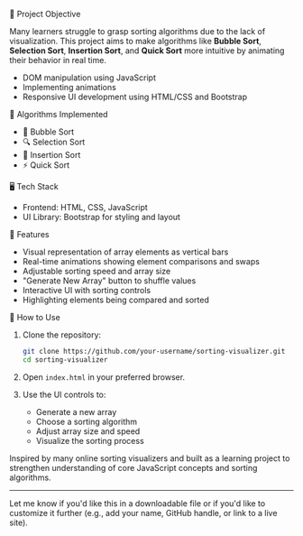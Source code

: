 📌 Project Objective

Many learners struggle to grasp sorting algorithms due to the lack of visualization. This project aims to make algorithms like **Bubble Sort**, **Selection Sort**, **Insertion Sort**, and **Quick Sort** more intuitive by animating their behavior in real time.
* DOM manipulation using JavaScript
* Implementing animations
* Responsive UI development using HTML/CSS and Bootstrap

🧠 Algorithms Implemented
* 🫧 Bubble Sort
* 🔍 Selection Sort
* 🧩 Insertion Sort
* ⚡ Quick Sort

🖥️ Tech Stack
* Frontend: HTML, CSS, JavaScript
* UI Library: Bootstrap for styling and layout

🎯 Features
* Visual representation of array elements as vertical bars
* Real-time animations showing element comparisons and swaps
* Adjustable sorting speed and array size
* "Generate New Array" button to shuffle values
* Interactive UI with sorting controls
* Highlighting elements being compared and sorted

🧭 How to Use
1. Clone the repository:
   ```bash
   git clone https://github.com/your-username/sorting-visualizer.git
   cd sorting-visualizer
   ```

2. Open `index.html` in your preferred browser.

3. Use the UI controls to:
   * Generate a new array
   * Choose a sorting algorithm
   * Adjust array size and speed
   * Visualize the sorting process

Inspired by many online sorting visualizers and built as a learning project to strengthen understanding of core JavaScript concepts and sorting algorithms.

---

Let me know if you'd like this in a downloadable file or if you'd like to customize it further (e.g., add your name, GitHub handle, or link to a live site).
